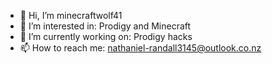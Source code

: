- 👋 Hi, I’m minecraftwolf41
- 👀 I’m interested in: Prodigy and Minecraft
- 🌱 I’m currently working on: Prodigy hacks
- 📫 How to reach me: nathaniel-randall3145@outlook.co.nz
